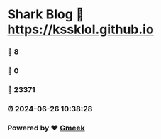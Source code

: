 # Shark Blog :link: https://kssklol.github.io 
### :page_facing_up: [8](https://kssklol.github.io/tag.html) 
### :speech_balloon: 0 
### :hibiscus: 23371 
### :alarm_clock: 2024-06-26 10:38:28 
### Powered by :heart: [Gmeek](https://github.com/Meekdai/Gmeek)
